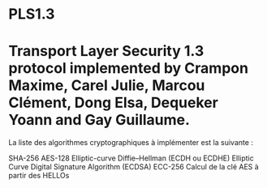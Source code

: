 # PLS1.3

# Transport Layer Security 1.3 protocol implemented by Crampon Maxime, Carel Julie, Marcou Clément, Dong Elsa, Dequeker Yoann and Gay Guillaume.

La liste des algorithmes cryptographiques à implémenter est la suivante :

SHA-256
AES-128
Elliptic-curve Diffie–Hellman (ECDH ou ECDHE)
Elliptic Curve Digital Signature Algorithm (ECDSA)
ECC-256
Calcul de la clé AES à partir des HELLOs
